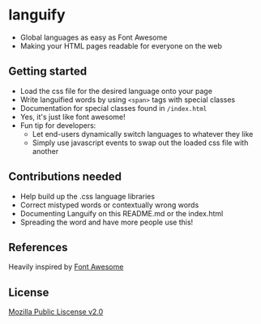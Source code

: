 languify
========
- Global languages as easy as Font Awesome
- Making your HTML pages readable for everyone on the web


## Getting started
- Load the css file for the desired language onto your page
- Write languified words by using `<span>` tags with special classes
- Documentation for special classes found in `/index.html` 
- Yes, it's just like font awesome!
- Fun tip for developers: 
    - Let end-users dynamically switch languages to whatever they like
    - Simply use javascript events to swap out the loaded css file with another


## Contributions needed
- Help build up the .css language libraries
- Correct mistyped words or contextually wrong words
- Documenting Languify on this README.md or the index.html
- Spreading the word and have more people use this!


## References
Heavily inspired by [Font Awesome](http://fontawesome.io/)

## License
[Mozilla Public Liscense v2.0](LICENSE)